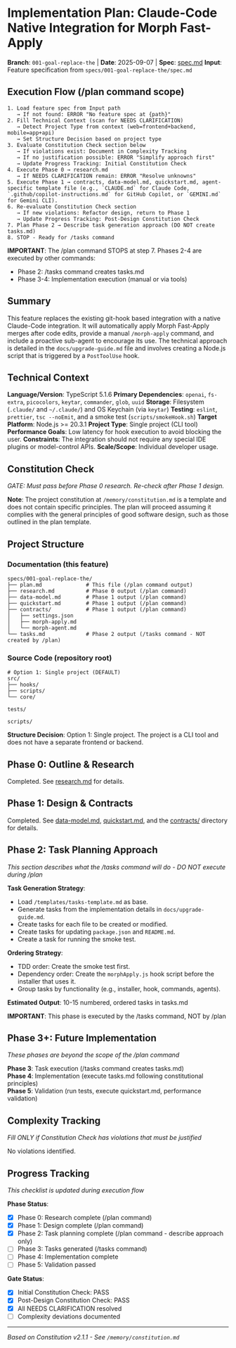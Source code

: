 # Implementation Plan: Claude-Code Native Integration for Morph Fast-Apply

**Branch**: `001-goal-replace-the` | **Date**: 2025-09-07 | **Spec**: [spec.md](./spec.md)
**Input**: Feature specification from `specs/001-goal-replace-the/spec.md`

## Execution Flow (/plan command scope)
```
1. Load feature spec from Input path
   → If not found: ERROR "No feature spec at {path}"
2. Fill Technical Context (scan for NEEDS CLARIFICATION)
   → Detect Project Type from context (web=frontend+backend, mobile=app+api)
   → Set Structure Decision based on project type
3. Evaluate Constitution Check section below
   → If violations exist: Document in Complexity Tracking
   → If no justification possible: ERROR "Simplify approach first"
   → Update Progress Tracking: Initial Constitution Check
4. Execute Phase 0 → research.md
   → If NEEDS CLARIFICATION remain: ERROR "Resolve unknowns"
5. Execute Phase 1 → contracts, data-model.md, quickstart.md, agent-specific template file (e.g., `CLAUDE.md` for Claude Code, `.github/copilot-instructions.md` for GitHub Copilot, or `GEMINI.md` for Gemini CLI).
6. Re-evaluate Constitution Check section
   → If new violations: Refactor design, return to Phase 1
   → Update Progress Tracking: Post-Design Constitution Check
7. Plan Phase 2 → Describe task generation approach (DO NOT create tasks.md)
8. STOP - Ready for /tasks command
```

**IMPORTANT**: The /plan command STOPS at step 7. Phases 2-4 are executed by other commands:
- Phase 2: /tasks command creates tasks.md
- Phase 3-4: Implementation execution (manual or via tools)

## Summary
This feature replaces the existing git-hook based integration with a native Claude-Code integration. It will automatically apply Morph Fast-Apply merges after code edits, provide a manual `/morph-apply` command, and include a proactive sub-agent to encourage its use. The technical approach is detailed in the `docs/upgrade-guide.md` file and involves creating a Node.js script that is triggered by a `PostToolUse` hook.

## Technical Context
**Language/Version**: TypeScript 5.1.6
**Primary Dependencies**: `openai`, `fs-extra`, `picocolors`, `keytar`, `commander`, `glob`, `uuid`
**Storage**: Filesystem (`.claude/` and `~/.claude/`) and OS Keychain (via `keytar`)
**Testing**: `eslint`, `prettier`, `tsc --noEmit`, and a smoke test (`scripts/smokeHook.sh`)
**Target Platform**: Node.js >= 20.3.1
**Project Type**: Single project (CLI tool)
**Performance Goals**: Low latency for hook execution to avoid blocking the user.
**Constraints**: The integration should not require any special IDE plugins or model-control APIs.
**Scale/Scope**: Individual developer usage.

## Constitution Check
*GATE: Must pass before Phase 0 research. Re-check after Phase 1 design.*

**Note**: The project constitution at `/memory/constitution.md` is a template and does not contain specific principles. The plan will proceed assuming it complies with the general principles of good software design, such as those outlined in the plan template.

## Project Structure

### Documentation (this feature)
```
specs/001-goal-replace-the/
├── plan.md              # This file (/plan command output)
├── research.md          # Phase 0 output (/plan command)
├── data-model.md        # Phase 1 output (/plan command)
├── quickstart.md        # Phase 1 output (/plan command)
├── contracts/           # Phase 1 output (/plan command)
│   ├── settings.json
│   ├── morph-apply.md
│   └── morph-agent.md
└── tasks.md             # Phase 2 output (/tasks command - NOT created by /plan)
```

### Source Code (repository root)
```
# Option 1: Single project (DEFAULT)
src/
├── hooks/
├── scripts/
└── core/

tests/

scripts/
```

**Structure Decision**: Option 1: Single project. The project is a CLI tool and does not have a separate frontend or backend.

## Phase 0: Outline & Research
Completed. See [research.md](./research.md) for details.

## Phase 1: Design & Contracts
Completed. See [data-model.md](./data-model.md), [quickstart.md](./quickstart.md), and the [contracts/](./contracts) directory for details.

## Phase 2: Task Planning Approach
*This section describes what the /tasks command will do - DO NOT execute during /plan*

**Task Generation Strategy**:
- Load `/templates/tasks-template.md` as base.
- Generate tasks from the implementation details in `docs/upgrade-guide.md`.
- Create tasks for each file to be created or modified.
- Create tasks for updating `package.json` and `README.md`.
- Create a task for running the smoke test.

**Ordering Strategy**:
- TDD order: Create the smoke test first.
- Dependency order: Create the `morphApply.js` hook script before the installer that uses it.
- Group tasks by functionality (e.g., installer, hook, commands, agents).

**Estimated Output**: 10-15 numbered, ordered tasks in tasks.md

**IMPORTANT**: This phase is executed by the /tasks command, NOT by /plan

## Phase 3+: Future Implementation
*These phases are beyond the scope of the /plan command*

**Phase 3**: Task execution (/tasks command creates tasks.md)  
**Phase 4**: Implementation (execute tasks.md following constitutional principles)  
**Phase 5**: Validation (run tests, execute quickstart.md, performance validation)

## Complexity Tracking
*Fill ONLY if Constitution Check has violations that must be justified*

No violations identified.

## Progress Tracking
*This checklist is updated during execution flow*

**Phase Status**:
- [x] Phase 0: Research complete (/plan command)
- [x] Phase 1: Design complete (/plan command)
- [x] Phase 2: Task planning complete (/plan command - describe approach only)
- [ ] Phase 3: Tasks generated (/tasks command)
- [ ] Phase 4: Implementation complete
- [ ] Phase 5: Validation passed

**Gate Status**:
- [x] Initial Constitution Check: PASS
- [x] Post-Design Constitution Check: PASS
- [x] All NEEDS CLARIFICATION resolved
- [ ] Complexity deviations documented

---
*Based on Constitution v2.1.1 - See `/memory/constitution.md`*